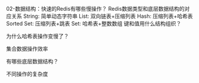 02-数据结构：快速的Redis有哪些慢操作？
Redis数据类型和底层数据结构的对应关系
String: 简单动态字符串
List: 双向链表+压缩列表
Hash: 压缩列表+哈希表
Sorted Set: 压缩列表+跳表
Set: 哈希表+整数数组
键和值用什么结构组织？

为什么哈希表操作变慢了？

集合数据操作效率

有哪些底层数据结构？

不同操作的复杂度
